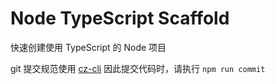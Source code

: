 # Node TypeScript Scaffold

快速创建使用 TypeScript 的 Node 项目

git 提交规范使用 [cz-cli](https://github.com/commitizen/cz-cli) 因此提交代码时，请执行 `npm run commit`
